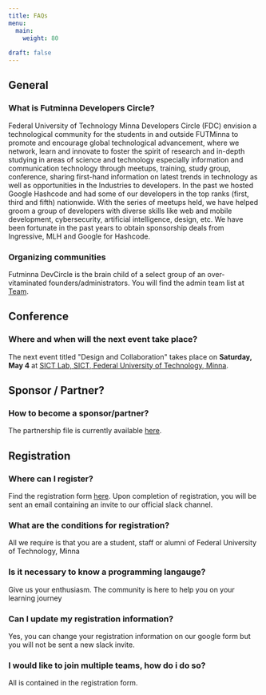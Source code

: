 ```yaml
---
title: FAQs
menu:
  main:
    weight: 80
    
draft: false
---
```


## General

### What is Futminna Developers Circle?

Federal University of Technology Minna Developers Circle (FDC) envision a technological community for the students in and outside FUTMinna to promote and encourage global technological advancement, where we network, learn and innovate to foster the spirit of research and in-depth studying in areas of science and technology especially information and communication technology through meetups, training, study group, conference, sharing first-hand information on latest trends in technology as well as opportunities in the Industries to developers. In the past we hosted Google Hashcode and had some of our developers in the top ranks (first, third and fifth) nationwide. With the series of meetups held, we have helped groom a group of developers with diverse skills like web and mobile development, cybersecurity, artificial intelligence, design, etc.   We have been fortunate in the past years to obtain sponsorship deals from Ingressive, MLH and Google for Hashcode.


### Organizing communities

Futminna DevCircle is the brain child of a select group of an over-vitaminated founders/administrators.
You will find the admin team list at [Team](/team).

## Conference

### Where and when will the next event take place?

The next event titled "Design and Collaboration" takes place on **Saturday, May 4** at [SICT Lab, SICT, Federal University of Technology, Minna](https://www.google.com/maps/place/Federal+University+of+Technology+Minna+Gidan+Kwano+Campus/@9.5247783,6.4343621,15z/data=!4m5!3m4!1s0x0:0xc8b3637f075a8b04!8m2!3d9.5247783!4d6.4343621).

## Sponsor / Partner?

### How to become a sponsor/partner?

The partnership file is currently available [here](https://drive.google.com/file/d/1td_9Cr1b2JZvv0bCpOCJNDsEWgVgEp2Y/view?usp=sharing).


## Registration

### Where can I register?
Find the registration form [here](https://bit.ly/fdc-reg). Upon completion of registration, you will be sent an email containing an invite to our official slack channel.

### What are the conditions for registration?

All we require is that you are a student, staff or alumni of Federal University of Technology, Minna

### Is it necessary to know a programming langauge?

Give us your enthusiasm. The community is here to help you on your learning journey

### Can I update my registration information?

Yes, you can change your registration information on our google form but you will not be sent a new slack invite.

### I would like to join multiple teams, how do i do so?

All is contained in the registration form.
